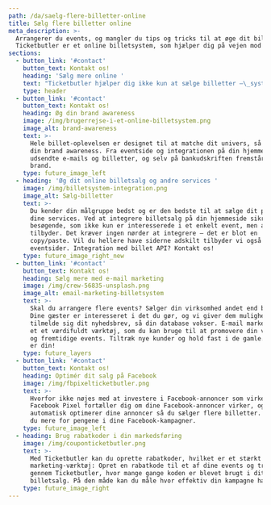 ```yaml
---
path: /da/saelg-flere-billetter-online
title: Sælg flere billetter online
meta_description: >-
  Arrangerer du events, og mangler du tips og tricks til at øge dit billetsalg?
  Ticketbutler er et online billetsystem, som hjælper dig på vejen mod succes
sections:
  - button_link: '#contact'
    button_text: Kontakt os!
    heading: 'Sælg mere online '
    text: "Ticketbutler hjælper dig ikke kun at sælge billetter –\_systemet understøtter også din forretning og forståelse af din målgruppe, så du øge din omsætning på tværs af virksomheden. Læs mere på siden her om hvordan."
    type: header
  - button_link: '#contact'
    button_text: Kontakt os!
    heading: Øg din brand awareness
    image: /img/brugerrejse-i-et-online-billetsystem.png
    image_alt: brand-awareness
    text: >-
      Hele billet-oplevelsen er designet til at matche dit univers, så du øger
      din brand awareness. Fra eventside og integrationen på din hjemmeside, i
      udsendte e-mails og billetter, og selv på bankudskriften fremstår dit
      brand.
    type: future_image_left
  - heading: 'Øg dit online billetsalg og andre services '
    image: /img/billetsystem-integration.png
    image_alt: Sælg-billetter
    text: >-
      Du kender din målgruppe bedst og er den bedste til at sælge dit produkt og
      dine services. Ved at integrere billetsalg på din hjemmeside sikrer du dig
      besøgende, som ikke kun er interesserede i et enkelt event, men alt du
      tilbyder. Det kræver ingen nørder at integrere – det er blot en
      copy/paste. Vil du hellere have siderne adskilt tilbyder vi også separate
      eventsider. Integration med billet API? Kontakt os!
    type: future_image_right_new
  - button_link: '#contact'
    button_text: Kontakt os!
    heading: Sælg mere med e-mail marketing
    image: /img/crew-56835-unsplash.png
    image_alt: email-marketing-billetsystem
    text: >-
      Skal du arrangere flere events? Sælger din virksomhed andet end billetter?
      Dine gæster er interesseret i det du gør, og vi giver dem mulighed for at
      tilmelde sig dit nyhedsbrev, så din database vokser. E-mail marketing er
      et et værdifuldt værktøj, som du kan bruge til at promovere din virksomhed
      og fremtidige events. Tiltræk nye kunder og hold fast i de gamle. Dataen
      er din! 
    type: future_layers
  - button_link: '#contact'
    button_text: Kontakt os!
    heading: Optimér dit salg på Facebook
    image: /img/fbpixelticketbutler.png
    text: >-
      Hvorfor ikke nøjes med at investere i Facebook-annoncer som virker?
      Facebook Pixel fortæller dig om dine Facebook-annoncer virker, og
      automatisk optimerer dine annoncer så du sælger flere billetter. Altså får
      du mere for pengene i dine Facebook-kampagner.
    type: future_image_left
  - heading: Brug rabatkoder i din markedsføring
    image: /img/couponticketbutler.png
    text: >-
      Med Ticketbutler kan du oprette rabatkoder, hvilket er et stærkt
      marketing-værktøj: Opret en rabatkode til et af dine events og track
      gennem Ticketbutler, hvor mange gange koden er blevet brugt i dit online
      billetsalg. På den måde kan du måle hvor effektiv din kampagne har været. 
    type: future_image_right
---
```


